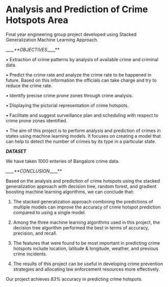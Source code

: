 # Analysis and Prediction of Crime Hotspots Area

Final year engineering group project developed using Stacked Generalization Machine Learning Approach.

_\_\_\_\_\*\*OBJECTIVES_\_\_\_\_\*\*

• Extraction of crime patterns by analysis of available crime and criminal data.

• Predict the crime rate and analyze the crime rate to be happened in future. Based on this information the officials can take charge and try to reduce the crime rate.

• Identify precise crime prone zones through crime analysis.

• Displaying the pictorial representation of crime hotspots.

• Facilitate and suggest surveillance plan and scheduling with respect to crime prone zones identified.

• The aim of this project is to perform analysis and prediction of crimes in states using machine learning models. It focuses on creating a model that can help to detect the number of crimes by its type in a particular state.

**_*DATASET*_**

We have taken 1000 enteries of Bangalore crime data.

_\_\_\_\_\*\*CONCLUSION_\_\_\_\_\*\*

Based on the analysis and prediction of crime hotspots using the stacked generalization approach with decision tree, random forest, and gradient boosting machine learning algorithms, we can conclude that:

1. The stacked generalization approach combining the predictions of multiple models can improve the accuracy of crime hotspot prediction compared to using a single model.

2. Among the three machine learning algorithms used in this project, the decision tree algorithm performed the best in terms of accuracy, precision, and recall.

3. The features that were found to be most important in predicting crime hotspots include location, latitude & longitude, weather, and previous crime incidents.

4. The results of this project can be useful in developing crime prevention strategies and allocating law enforcement resources more effectively.

Our project achieves _83%_ accuracy in predicting crime hotspots.
